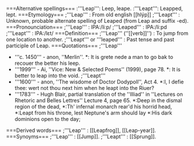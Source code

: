 ===Alternative spellings===
:'''Leap''': Leep, leape.
:'''Leapt''': Leapped, lept. 
===Etymology===
;'''Leap'''
: From old english [[hlýp]]
;'''Leapt'''
: Unknown, probable alternate spelling of Leaped (from Leap and suffix -ed). 
===Pronounciation===
;'''Leap'''
: IPA:/li&#720;p/
;'''Leaped'''
: IPA:/li&#720;pd
;'''Leapt'''
: IPA:/l&#603;t/ 
===Definition===
;'''Leap''' (''[[verb]]'')
: To jump from one location to another.
;'''Leapt''' or '''leaped'''
: Past tense and past participle of Leap.
===Quotations===
;'''Leap'''
* '''c. 1450''' - anon, ''Merlin''.
*: It is grete nede a man to go bak to recouer the better his leep.
* '''1999''' - Ai, ''Vice: New & Selected Poems'' (1999), page 78.
*: It is better to leap into the void.
;'''Leapt'''
* '''1600''' - anon, ''The wisdome of Doctor Dodypoll'', Act 4.
*:I, I defie thee: wert not thou next him when he leapt into the Riuer?
* '''1783''' - Hugh Blair, partial translation of the ''Illiad'' in ''Lectures on Rhetoric and Belles Lettres'' Lecture 4, page 65.
*:Deep in the dismal region of the dead, 
*:Th' infernal monarch rear'd his horrid head,
*:Leapt from his throne, lest Neptune's arm should lay
*:His dark dominions open to the day; 

===Derived words===
;'''Leap'''
: [[Leapfrog]], [[Leap-year]].
===Synoyms===
;'''Leap'''
: [[Jump]].
;'''Leapt'''
: [[Sprung]].